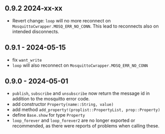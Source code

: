 ## 0.9.2 2024-xx-xx
* Revert change: `loop` will no more reconnect on `MosquittoCwrapper.MOSQ_ERR_NO_CONN`. This lead to reconnects also on intended disconnects.

## 0.9.1 - 2024-05-15
* fix `want_write`
* `loop` will also reconnect on `MosquittoCwrapper.MOSQ_ERR_NO_CONN`


## 0.9.0 - 2024-05-01

* `publish`, `subscribe` and `unsubscribe` now return the message id in addition to the mosquitto error code.
* add constructor `Property(name::String, value)`
* add method `add_property!(proplist::PropertyList, prop::Property)`
* define `Base.show` for type `Property`
* `loop_forever` and `loop_forever2` are no longer exported or recommended, as there were reports of problems when calling these.